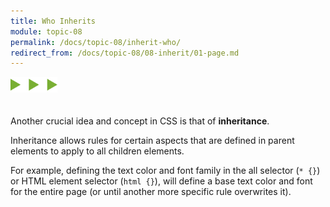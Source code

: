 ```yaml
---
title: Who Inherits
module: topic-08
permalink: /docs/topic-08/inherit-who/
redirect_from: /docs/topic-08/08-inherit/01-page.md
---
```


<img src="./../../../img/arrow-divider.svg" style="width: 75px; border: none; margin: 0px 0 20px 0" />

Another crucial idea and concept in CSS is that of **inheritance**.

Inheritance allows rules for certain aspects that are defined in parent elements to apply to all children elements.

For example, defining the text color and font family in the all selector (`* {}`) or HTML element selector (`html {}`), will define a base text color and font for the entire page (or until another more specific rule overwrites it).


<div class="codepen-embed">
  <p data-height="600" data-theme-id="30567" data-slug-hash="JrzbYe" data-default-tab="css,result" data-user="Media-Ed-Online" data-embed-version="2" data-pen-title="[Topic-07] Inheritance, Pt. 1" class="codepen"></p>
</div>
